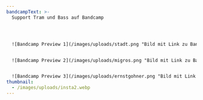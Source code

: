 ```yaml
---
bandcampText: >-
  Support Tram und Bass auf Bandcamp




  ![Bandcamp Preview 1](/images/uploads/stadt.png "Bild mit Link zu Bandcamp")


  ![Bandcamp Preview 2](/images/uploads/migros.png "Bild mit Link zu Bandcamp")


  ![Bandcamp Preview 3](/images/uploads/ernstgohner.png "Bild mit Link zu Bandcamp")
thumbnail:
  - /images/uploads/insta2.webp
---
```

